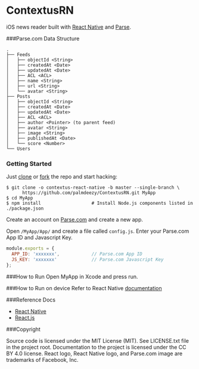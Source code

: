 # ContextusRN
iOS news reader built with [React Native](https://facebook.github.io/react-native/) and [Parse](http://parse.com).


###Parse.com Data Structure
```
.
├── Feeds
│   ├── objectId <String>
│   ├── createdAt <Date>
│   ├── updatedAt <Date>
│   ├── ACL <ACL>
│   ├── name <String>
│   ├── url <String>
│   └── avatar <String>
├── Posts
│   ├── objectId <String>
│   ├── createdAt <Date>
│   ├── updatedAt <Date>
│   ├── ACL <ACL>
│   ├── author <Pointer> (to parent feed)
│   ├── avatar <String>
│   ├── image <String>
│   ├── publishedAt <Date>
│   └── score <Number>
└── Users
```

### Getting Started
Just [clone](github-windows://openRepo/https://github.com/palmdeezy/ContextusRN) or
[fork](https://github.com/palmdeezy/ContextusRN/fork) the repo and start hacking:

```shell
$ git clone -o contextus-react-native -b master --single-branch \
      https://github.com/palmdeezy/ContextusRN.git MyApp
$ cd MyApp
$ npm install                   # Install Node.js components listed in ./package.json
```

Create an account on [Parse.com](http://parse.com) and create a new app.

Open `/MyApp/App/` and create a file called `config.js`. Enter your Parse.com App ID and Javascript Key. 

```javascript
module.exports = {
  APP_ID: 'xxxxxxx',            // Parse.com App ID
  JS_KEY: 'xxxxxxx'             // Parse.com Javascript Key
};
```
###How to Run
Open MyApp in Xcode and press run. 

###How to Run on device
Refer to React Native [documentation](https://facebook.github.io/react-native/docs/runningondevice.html#content) 

###Reference Docs
  - [React Native](https://facebook.github.io/react-native/)
  - [React.js](http://facebook.github.io/react/)

###Copyright

Source code is licensed under the MIT License (MIT). See LICENSE.txt file in the project root. Documentation to the project is licensed under the CC BY 4.0 license. React logo, React Native logo, and Parse.com image are trademarks of Facebook, Inc.

